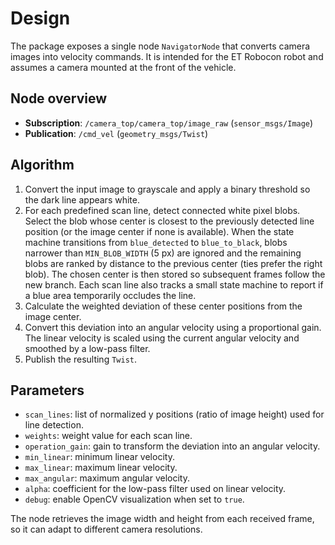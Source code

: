 # Design

The package exposes a single node `NavigatorNode` that converts camera images into velocity commands. It is intended for the ET Robocon robot and assumes a camera mounted at the front of the vehicle.

## Node overview
- **Subscription**: `/camera_top/camera_top/image_raw` (`sensor_msgs/Image`)
- **Publication**: `/cmd_vel` (`geometry_msgs/Twist`)

## Algorithm
1. Convert the input image to grayscale and apply a binary threshold so the dark line appears white.
2. For each predefined scan line, detect connected white pixel blobs.
   Select the blob whose center is closest to the previously detected line
   position (or the image center if none is available).
   When the state machine transitions from `blue_detected` to `blue_to_black`,
   blobs narrower than `MIN_BLOB_WIDTH` (5 px) are ignored and the remaining
   blobs are ranked by distance to the previous center (ties prefer the right
   blob). The chosen center is then stored so subsequent frames follow the new
   branch. Each scan line also tracks a small state machine to report if a blue
   area temporarily occludes the line.
3. Calculate the weighted deviation of these center positions from the image center.
4. Convert this deviation into an angular velocity using a proportional gain.
   The linear velocity is scaled using the current angular velocity and
   smoothed by a low-pass filter.
5. Publish the resulting `Twist`.

## Parameters
- `scan_lines`: list of normalized y positions (ratio of image height) used for line detection.
- `weights`: weight value for each scan line.
- `operation_gain`: gain to transform the deviation into an angular velocity.
- `min_linear`: minimum linear velocity.
- `max_linear`: maximum linear velocity.
- `max_angular`: maximum angular velocity.
- `alpha`: coefficient for the low-pass filter used on linear velocity.
- `debug`: enable OpenCV visualization when set to `true`.

The node retrieves the image width and height from each received frame, so it can adapt to different camera resolutions.

